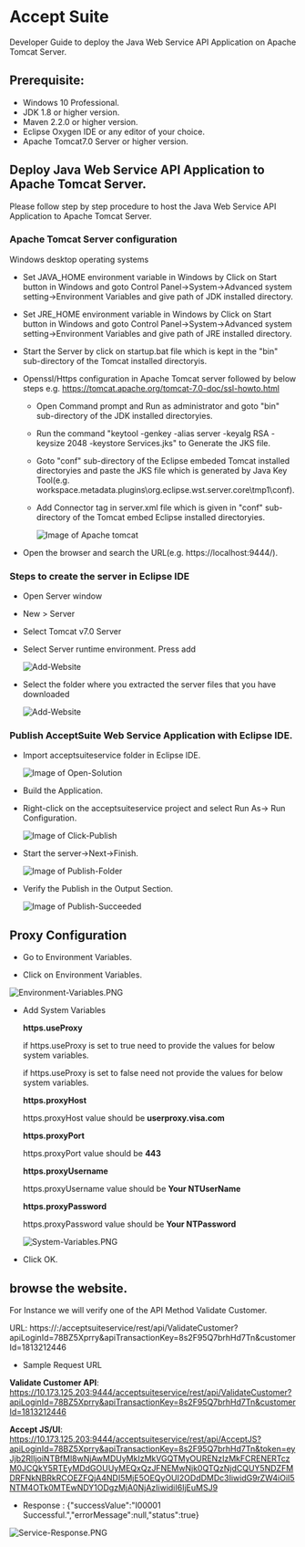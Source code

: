 # Accept Suite 

Developer Guide to deploy the Java Web Service API Application on Apache Tomcat Server.

## Prerequisite:
*	Windows 10 Professional.
*	JDK 1.8 or higher version.
*   Maven 2.2.0 or higher version.
*	Eclipse Oxygen IDE or any editor of your choice.
*	Apache Tomcat7.0 Server or higher version.


## Deploy Java Web Service API Application to Apache Tomcat Server.

Please follow step by step procedure to host the Java Web Service API Application to Apache Tomcat Server.

### Apache Tomcat Server configuration

Windows desktop operating systems

* Set JAVA_HOME environment variable in Windows by Click on Start button in Windows and goto Control Panel->System->Advanced system setting->Environment Variables and give path of JDK installed directory.

* Set JRE_HOME environment variable in Windows by Click on Start button in Windows and goto Control Panel->System->Advanced system setting->Environment Variables and give path of JRE installed directory.

* Start the Server by click on startup.bat file which is kept in the "bin" sub-directory of the Tomcat installed directoryis.

* Openssl/Https configuration in Apache Tomcat server followed by below steps e.g. https://tomcat.apache.org/tomcat-7.0-doc/ssl-howto.html

  * Open Command prompt and Run as administrator  and goto "bin" sub-directory of the JDK installed directoryies.
  
  * Run the command "keytool -genkey -alias server -keyalg RSA -keysize 2048 -keystore Services.jks" to Generate the JKS file.
   
  * Goto "conf" sub-directory of the Eclipse embeded Tomcat installed directoryies and paste the JKS file which is generated by Java Key Tool(e.g. workspace\.metadata\.plugins\org.eclipse.wst.server.core\tmp1\conf).
  
  * Add Connector tag in server.xml file which is given in "conf" sub-directory of the Tomcat embed Eclipse installed directoryies.
  
	![Image of Apache tomcat](documents/images/Apache-tomcat-openssl.PNG)

* Open the browser and search the URL(e.g. https://localhost:9444/).

### Steps to create the server in Eclipse IDE

*	Open Server window
*	New > Server
*	Select Tomcat v7.0 Server
*	Select Server runtime environment. Press add

	![Add-Website](documents/images/Add-Website-Apache.png)
	
*	Select the folder where you extracted the server files that you have downloaded

	![Add-Website](documents/images/Add-Website-Server.png)
	
### Publish AcceptSuite Web Service Application with Eclipse IDE.

* Import acceptsuiteservice folder in Eclipse IDE.

	![Image of Open-Solution](documents/images/eclipse-import.PNG)

* Build the Application.

* Right-click on the acceptsuiteservice project and select Run As-> Run Configuration.
		
    ![Image of Click-Publish](documents/images/eclipse-build.PNG)		
			
* Start the server->Next->Finish.
	
	![Image of Publish-Folder](documents/images/eclipse-apache-run.PNG)
		
* Verify the Publish in the Output Section.
	
	![Image of Publish-Succeeded](documents/images/eclipse-apache-output.PNG)

## Proxy Configuration

* Go to Environment Variables.

* Click on Environment Variables.

![Environment-Variables.PNG](documents/images/Environment-Variables.PNG)

* Add System Variables

	**https.useProxy**
	
	 if https.useProxy is set to true need to provide the values for below system variables.
	
	 if https.useProxy is set to false need not provide the values for below system variables.
	
	**https.proxyHost**
	
	 https.proxyHost value should be **userproxy.visa.com**
	
	**https.proxyPort**
	
	 https.proxyPort value should be **443**
	
	**https.proxyUsername**
	
	https.proxyUsername value should be **Your NTUserName**
	
	**https.proxyPassword**
	
	https.proxyPassword value should be **Your NTPassword**
	
	![System-Variables.PNG](documents/images/System-Variables.PNG)
	
* Click OK.
	
## browse the website. 

For Instance we will verify one of the API Method Validate Customer.

URL: https://<IPAddress>:<PortNumber>/acceptsuiteservice/rest/api/ValidateCustomer?apiLoginId=78BZ5Xprry&apiTransactionKey=8s2F95Q7brhHd7Tn&customerId=1813212446

* Sample Request URL

**Validate Customer API**: https://10.173.125.203:9444/acceptsuiteservice/rest/api/ValidateCustomer?apiLoginId=78BZ5Xprry&apiTransactionKey=8s2F95Q7brhHd7Tn&customerId=1813212446

**Accept JS/UI**: https://10.173.125.203:9444/acceptsuiteservice/rest/api/AcceptJS?apiLoginId=78BZ5Xprry&apiTransactionKey=8s2F95Q7brhHd7Tn&token=eyJjb2RlIjoiNTBfMl8wNjAwMDUyMkIzMkVGQTMyOURENzIzMkFCRENERTczM0JCQkY5RTEyMDdGOUUyMEQxQzJFNEMwNjk0QTQzNjdCQUY5NDZFMDRFNkNBRkRCOEZFQjA4NDI5MjE5OEQyOUI2ODdDMDc3IiwidG9rZW4iOiI5NTM4OTk0MTEwNDY1ODgzMjA0NjAzIiwidiI6IjEuMSJ9

* Response : 
{"successValue":"I00001 Successful.","errorMessage":null,"status":true}

![Service-Response.PNG](documents/images/Service-Response.PNG)